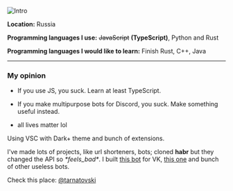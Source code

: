 ![Intro](https://i.imgur.com/cEsz0ym.png)

**Location:** Russia

**Programming languages I use:** ~~JavaScript~~ **(TypeScript)**, Python and Rust

**Programming languages I would like to learn:** Finish Rust, C++, Java

____
### My opinion
- If you use JS, you suck. Learn at least TypeScript.

- If you make multipurpose bots for Discord, you suck. Make something useful instead.

- all lives matter lol

Using VSC with Dark+ theme and bunch of extensions.

I've made lots of projects, like url shorteners, bots; cloned **habr** but they changed the API so *\*feels_bad\**. I built [this bot](https://dedtihon.cf) for VK, [this one](https://vk.com/cubebot) and bunch of other useless bots.

Check this place: [@tarnatovski](https://vk.com.tarnatovski)